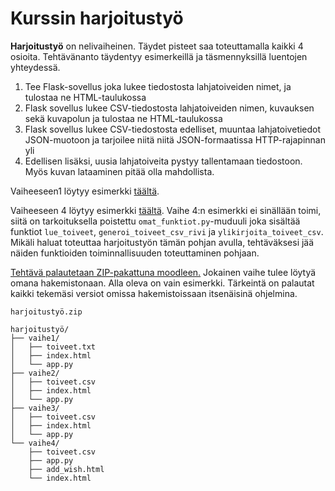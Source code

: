 # Kurssin harjoitustyö

**Harjoitustyö** on nelivaiheinen. Täydet pisteet saa toteuttamalla kaikki 4 osioita. Tehtävänanto täydentyy esimerkeillä ja täsmennyksillä luentojen yhteydessä.


1. Tee Flask-sovellus joka lukee tiedostosta lahjatoiveiden nimet, ja tulostaa ne HTML-taulukossa
2. Flask sovellus lukee CSV-tiedostosta lahjatoiveiden nimen, kuvauksen sekä kuvapolun ja tulostaa ne HTML-taulukossa
3. Flask sovellus lukee CSV-tiedostosta edelliset, muuntaa lahjatoivetiedot JSON-muotoon ja tarjoilee niitä niitä JSON-formaatissa HTTP-rajapinnan yli
4. Edellisen lisäksi, uusia lahjatoiveita pystyy tallentamaan tiedostoon. Myös kuvan lataaminen pitää olla mahdollista.

Vaiheeseen1 löytyy esimerkki [täältä](https://github.com/mjpanula/ohpe-genai/tree/main/harjoitusty%C3%B6/vaihe1). 

Vaiheeseen 4 löytyy esimerkki [täältä](https://github.com/mjpanula/ohpe-genai/tree/main/harjoitusty%C3%B6/vaihe4). Vaihe 4:n esimerkki ei sinällään toimi, siitä on tarkoituksella poistettu `omat_funktiot.py`-muduuli joka sisältää funktiot `lue_toiveet`, `generoi_toiveet_csv_rivi` ja `ylikirjoita_toiveet_csv`. Mikäli haluat toteuttaa harjoitustyön tämän pohjan avulla, tehtäväksesi jää näiden funktioiden toiminnallisuuden toteuttaminen pohjaan.

[Tehtävä palautetaan ZIP-pakattuna moodleen.](https://moodle.seamk.fi/mod/assign/view.php?id=1400266) Jokainen vaihe tulee löytyä omana hakemistonaan. Alla oleva on vain esimerkki. Tärkeintä on palautat kaikki tekemäsi versiot omissa hakemistoissaan itsenäisinä ohjelmina.

```
harjoitustyö.zip

harjoitustyö/
├── vaihe1/
│   ├── toiveet.txt
│   ├── index.html
│   └── app.py
├── vaihe2/
│   ├── toiveet.csv
│   ├── index.html
│   └── app.py
├── vaihe3/
│   ├── toiveet.csv
│   ├── index.html
│   └── app.py
└── vaihe4/
    ├── toiveet.csv
    ├── app.py
    ├── add_wish.html
    └── index.html
```